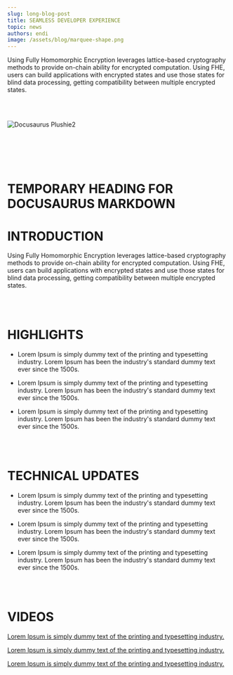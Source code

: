 ```yaml
---
slug: long-blog-post
title: SEAMLESS DEVELOPER EXPERIENCE
topic: news
authors: endi
image: /assets/blog/marquee-shape.png
---
```


Using Fully Homomorphic Encryption leverages lattice-based cryptography methods to provide on-chain ability for encrypted computation. Using FHE, users can build applications with encrypted states and use those states for blind data processing, getting compatibility between multiple encrypted states.

<!--truncate-->

<br></br>

![Docusaurus Plushie2](/assets/random-image.png)

<br></br>
<br></br>

# TEMPORARY HEADING FOR DOCUSAURUS MARKDOWN
# INTRODUCTION

Using Fully Homomorphic Encryption leverages lattice-based cryptography methods to provide on-chain ability for encrypted computation. Using FHE, users can build applications with encrypted states and use those states for blind data processing, getting compatibility between multiple encrypted states.

<br></br>

# HIGHLIGHTS

* Lorem Ipsum is simply dummy text of the printing and typesetting industry. Lorem Ipsum has been the industry's standard dummy text ever since the 1500s.

* Lorem Ipsum is simply dummy text of the printing and typesetting industry. Lorem Ipsum has been the industry's standard dummy text ever since the 1500s.

* Lorem Ipsum is simply dummy text of the printing and typesetting industry. Lorem Ipsum has been the industry's standard dummy text ever since the 1500s.

<br></br>

# TECHNICAL UPDATES

* Lorem Ipsum is simply dummy text of the printing and typesetting industry. Lorem Ipsum has been the industry's standard dummy text ever since the 1500s.

* Lorem Ipsum is simply dummy text of the printing and typesetting industry. Lorem Ipsum has been the industry's standard dummy text ever since the 1500s.

* Lorem Ipsum is simply dummy text of the printing and typesetting industry. Lorem Ipsum has been the industry's standard dummy text ever since the 1500s.

<br></br>

# VIDEOS

[Lorem Ipsum is simply dummy text of the printing and typesetting industry.](http://a.com)

[Lorem Ipsum is simply dummy text of the printing and typesetting industry.](http://a.com)

[Lorem Ipsum is simply dummy text of the printing and typesetting industry.](http://a.com)
